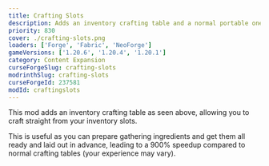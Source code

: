 ```yaml
---
title: Crafting Slots
description: Adds an inventory crafting table and a normal portable one.
priority: 830
cover: ./crafting-slots.png
loaders: ['Forge', 'Fabric', 'NeoForge']
gameVersions: ['1.20.6', '1.20.4', '1.20.1']
category: Content Expansion
curseForgeSlug: crafting-slots
modrinthSlug: crafting-slots
curseForgeId: 237581
modId: craftingslots
---
```


This mod adds an inventory crafting table as seen above, allowing you to craft straight from your inventory slots.

This is useful as you can prepare gathering ingredients and get them all ready and laid out in advance, leading to a
900% speedup compared to normal crafting tables (your experience may vary).